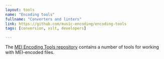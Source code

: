 ```yaml
---
layout: tools
name: "Encoding tools"
fullname: "Converters and linters"
link: https://github.com/music-encoding/encoding-tools
tags: [conversion, xslt, developers]

---
```


The [MEI Encoding Tools repository](https://github.com/music-encoding/encoding-tools) contains a number of tools for working with MEI-encoded files.
